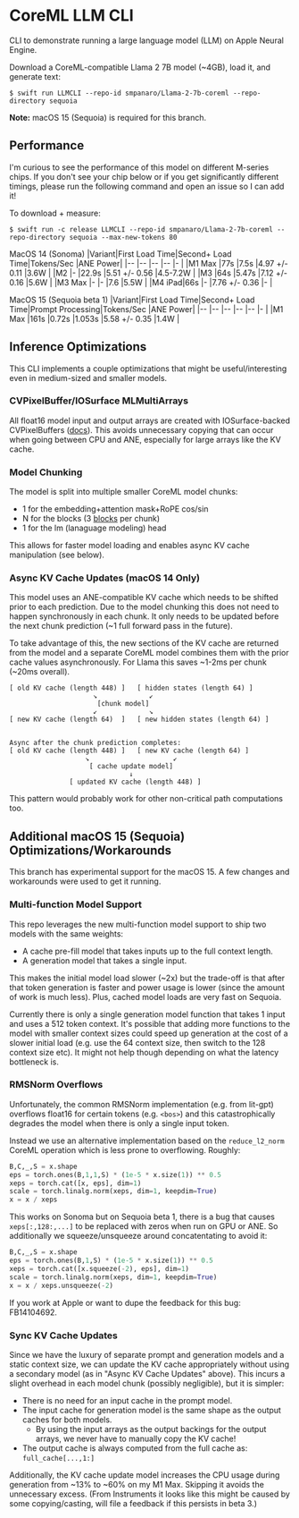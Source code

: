 # CoreML LLM CLI
CLI to demonstrate running a large language model (LLM) on Apple Neural Engine.

Download a CoreML-compatible Llama 2 7B model (~4GB), load it, and generate text:
```shell
$ swift run LLMCLI --repo-id smpanaro/Llama-2-7b-coreml --repo-directory sequoia
```

**Note:** macOS 15 (Sequoia) is required for this branch.

## Performance
I'm curious to see the performance of this model on different M-series chips. If you don't see your chip below or if you get significantly different timings, please run the following command and open an issue so I can add it!

To download + measure:
```shell
$ swift run -c release LLMCLI --repo-id smpanaro/Llama-2-7b-coreml --repo-directory sequoia --max-new-tokens 80
```

MacOS 14 (Sonoma)
|Variant|First Load Time|Second+ Load Time|Tokens/Sec    |ANE Power|
|--     |--             |--               |--            |-        |
|M1 Max |77s            |7.5s             |4.97 +/- 0.11 |3.6W     |
|M2     |-              |22.9s            |5.51 +/- 0.56 |4.5-7.2W |
|M3     |64s            |5.47s            |7.12 +/- 0.16 |5.6W     |
|M3 Max |-              |-                |7.6           |5.5W     |
|M4 iPad|66s            |-                |7.76 +/- 0.36 |-        |

MacOS 15 (Sequoia beta 1)
|Variant|First Load Time|Second+ Load Time|Prompt Processing|Tokens/Sec    |ANE Power|
|--     |--             |--               |--               |--            |-        |
|M1 Max |161s           |0.72s            |1.053s           |5.58 +/- 0.35 |1.4W     |

## Inference Optimizations
This CLI implements a couple optimizations that might be useful/interesting even in medium-sized and smaller models.

### CVPixelBuffer/IOSurface MLMultiArrays
All float16 model input and output arrays are created with IOSurface-backed CVPixelBuffers ([docs](https://developer.apple.com/documentation/coreml/mlmultiarray/3882834-init)). This avoids unnecessary copying that can occur when going between CPU and ANE, especially for large arrays like the KV cache.

### Model Chunking
The model is split into multiple smaller CoreML model chunks:
- 1 for the embedding+attention mask+RoPE cos/sin
- N for the blocks (3 [blocks](https://github.com/Lightning-AI/litgpt/blob/221b7ef54161272162aa9b036f1ef3674f3160a4/litgpt/model.py#L139) per chunk)
- 1 for the lm (lanaguage modeling) head

This allows for faster model loading and enables async KV cache manipulation (see below).

### Async KV Cache Updates (macOS 14 Only)
This model uses an ANE-compatible KV cache which needs to be shifted prior to each prediction. Due to the model chunking this does not need to happen synchronously in each chunk. It only needs to be updated before the next chunk prediction (~1 full forward pass in the future).

To take advantage of this, the new sections of the KV cache are returned from the model and a separate CoreML model combines them with the prior cache values asynchronously. For Llama this saves ~1-2ms per chunk (~20ms overall).

```
[ old KV cache (length 448) ]   [ hidden states (length 64) ]
                     ↘             ↙
                      [chunk model]
                     ↙             ↘
[ new KV cache (length 64)  ]   [ new hidden states (length 64) ]


Async after the chunk prediction completes:
[ old KV cache (length 448) ]   [ new KV cache (length 64) ]
                   ↘                     ↙
                    [ cache update model]
                              ↓
               [ updated KV cache (length 448) ]
```

This pattern would probably work for other non-critical path computations too.

## Additional macOS 15 (Sequoia) Optimizations/Workarounds
This branch has experimental support for the macOS 15. A few changes and workarounds were used to get it running.

### Multi-function Model Support
This repo leverages the new multi-function model support to ship two models with the same weights:
- A cache pre-fill model that takes inputs up to the full context length.
- A generation model that takes a single input.

This makes the initial model load slower (~2x) but the trade-off is that after that token generation is faster and power usage is lower (since the amount of work is much less). Plus, cached model loads are very fast on Sequoia.

Currently there is only a single generation model function that takes 1 input and uses a 512 token context. It's possible that adding more functions to the model with smaller context sizes could speed up generation at the cost of a slower initial load (e.g. use the 64 context size, then switch to the 128 context size etc). It might not help though depending on what the latency bottleneck is.

### RMSNorm Overflows
Unfortunately, the common RMSNorm implementation (e.g. from lit-gpt) overflows float16 for certain tokens (e.g. `<bos>`) and this catastrophically degrades the model when there is only a single input token.

Instead we use an alternative implementation based on the `reduce_l2_norm` CoreML operation which is less prone to overflowing. Roughly:

```python
B,C,_,S = x.shape
eps = torch.ones(B,1,1,S) * (1e-5 * x.size(1)) ** 0.5
xeps = torch.cat([x, eps], dim=1)
scale = torch.linalg.norm(xeps, dim=1, keepdim=True)
x = x / xeps
```

This works on Sonoma but on Sequoia beta 1, there is a bug that causes `xeps[:,128:,...]` to be replaced with zeros when run on GPU or ANE. So additionally we squeeze/unsqueeze around concatentating to avoid it:

```python
B,C,_,S = x.shape
eps = torch.ones(B,1,S) * (1e-5 * x.size(1)) ** 0.5
xeps = torch.cat([x.squeeze(-2), eps], dim=1)
scale = torch.linalg.norm(xeps, dim=1, keepdim=True)
x = x / xeps.unsqueeze(-2)
```

If you work at Apple or want to dupe the feedback for this bug: FB14104692.

### Sync KV Cache Updates
Since we have the luxury of separate prompt and generation models and a static context size, we can update the KV cache appropriately without using a secondary model (as in "Async KV Cache Updates" above). This incurs a slight overhead in each model chunk (possibly negligible), but it is simpler:

- There is no need for an input cache in the prompt model.
- The input cache for generation model is the same shape as the output caches for both models.
    - By using the input arrays as the output backings for the output arrays, we never have to manually copy the KV cache!
- The output cache is always computed from the full cache as: `full_cache[...,1:]`

Additionally, the KV cache update model increases the CPU usage during generation from ~13% to ~60% on my M1 Max. Skipping it avoids the unnecessary excess. (From Instruments it looks like this might be caused by some copying/casting, will file a feedback if this persists in beta 3.)
